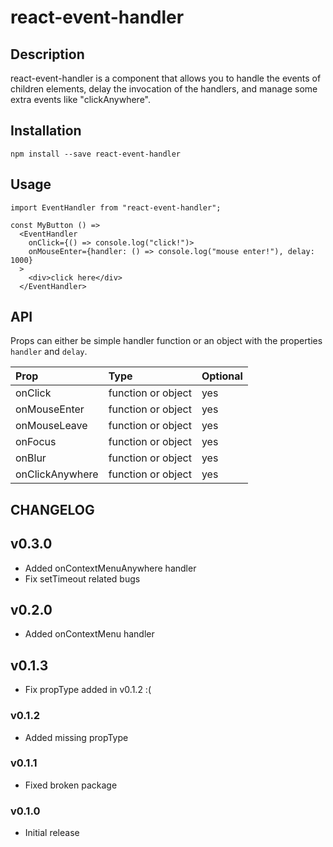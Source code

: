 # react-event-handler

## Description

react-event-handler is a component that allows you to handle the events of children elements, delay the invocation of
the handlers, and manage some extra events like "clickAnywhere".

## Installation

```
npm install --save react-event-handler
```

## Usage
```
import EventHandler from "react-event-handler";

const MyButton () =>
  <EventHandler
    onClick={() => console.log("click!")>
    onMouseEnter={handler: () => console.log("mouse enter!"), delay: 1000}
  >
    <div>click here</div>
  </EventHandler>
```


## API

Props can either be simple handler function or an object with the properties `handler` and `delay`.

| Prop            | Type               | Optional |
|:----------------|:-------------------|:---------|
| onClick         | function or object |    yes   |
| onMouseEnter    | function or object |    yes   |
| onMouseLeave    | function or object |    yes   |
| onFocus         | function or object |    yes   |
| onBlur          | function or object |    yes   |
| onClickAnywhere | function or object |    yes   |

## CHANGELOG

## v0.3.0

* Added onContextMenuAnywhere handler
* Fix setTimeout related bugs

## v0.2.0

* Added onContextMenu handler

## v0.1.3

* Fix propType added in v0.1.2 :(

### v0.1.2

* Added missing propType

### v0.1.1

* Fixed broken package

### v0.1.0

* Initial release
